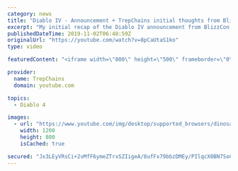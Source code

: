 ```yaml
---
category: news
title: "Diablo IV - Announcement + TrepChains initial thoughts from BlizzCon"
excerpt: "My initial recap of the Diablo IV announcement from BlizzCon 2019 Day 1. Update on Diablo 4 following day 2 and reflection ..."
publishedDateTime: 2019-11-02T06:48:59Z
originalUrl: "https://youtube.com/watch?v=8pCaUtaS1ko"
type: video

featuredContent: "<iframe width=\"800\" height=\"500\" frameborder=\"0\" src=\"https://www.youtube.com/embed/8pCaUtaS1ko\" allow=\"accelerometer; autoplay; encrypted-media; gyroscope; picture-in-picture\" allowfullscreen></iframe>"

provider:
  name: TrepChains
  domain: youtube.com

topics:
  - Diablo 4

images:
  - url: "https://www.youtube.com/img/desktop/supported_browsers/dinosaur.png"
    width: 1200
    height: 800
    isCached: true

secured: "Jx3LEyVRsCi+2vMfF6ymeZTrxSZIigeA/8ufFx79bbzDMEy/PIlqcX0BN7SoC67TW69bSd+vKMS7kEmf0TRWmV0/pCzodA08Hq3sy0k9x9EJid9XxASRrOE5z8dut09EzdR1kY4OTgn9mq3ThGyKp8tzC/gWGU6avaz6/7/W/DgIfVhKZFQGQ/XxM0bfIjdbNF89AvbvaBiud0FXgejZAdfX9U0JqqtzyNTN9FdzTq6llG5fLuG1wRn8YfoJPMxaWxlKK7yxQOxz6QWwXlNCOMwR9HYu4Loa9DGA7Que4BFHcLInyU1eEcR1NRSnYjubNSV5ynrx8V6AYmamZJGXsYWDt+1ht88uHeOuuAUJ4sFDs9sHqyoUcx0CYrst/kihRKrnPJIEK+D/D+ZmkJfXh3f/SmYCXiTdbv/GOPC2kNg=;rNwh+ajuTtAmEM5NGUAxcQ=="
---
```


